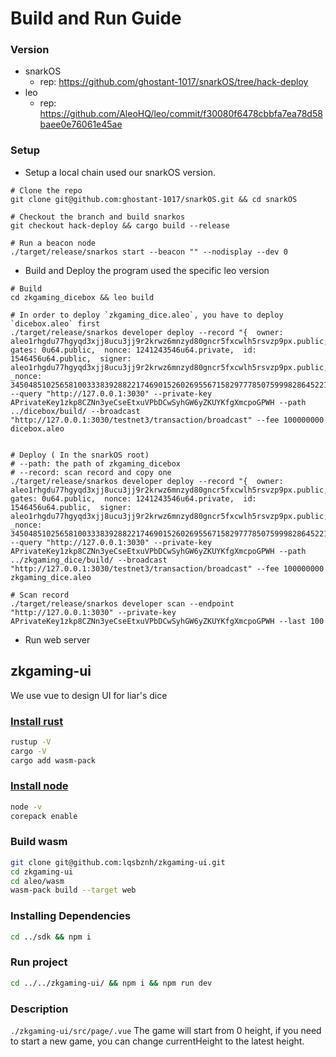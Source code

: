 # Build and Run Guide
### Version

- snarkOS
  - rep: https://github.com/ghostant-1017/snarkOS/tree/hack-deploy
- leo
  - rep: https://github.com/AleoHQ/leo/commit/f30080f6478cbbfa7ea78d58baee0e76061e45ae



### Setup 

- Setup a local chain used our snarkOS version.

```shell
# Clone the repo
git clone git@github.com:ghostant-1017/snarkOS.git && cd snarkOS

# Checkout the branch and build snarkos
git checkout hack-deploy && cargo build --release

# Run a beacon node 
./target/release/snarkos start --beacon "" --nodisplay --dev 0
```

- Build and Deploy the program used the specific leo version

```shell
# Build
cd zkgaming_dicebox && leo build

# In order to deploy `zkgaming_dice.aleo`, you have to deploy `dicebox.aleo` first
./target/release/snarkos developer deploy --record "{  owner: aleo1rhgdu77hgyqd3xjj8ucu3jj9r2krwz6mnzyd80gncr5fxcwlh5rsvzp9px.public,  gates: 0u64.public,  nonce: 1241243546u64.private,  id: 1546456u64.public,  signer: aleo1rhgdu77hgyqd3xjj8ucu3jj9r2krwz6mnzyd80gncr5fxcwlh5rsvzp9px.public,  _nonce: 3450485102565810033383928822174690152602695567158297778507599982864522135816group.public}" --query "http://127.0.0.1:3030" --private-key APrivateKey1zkp8CZNn3yeCseEtxuVPbDCwSyhGW6yZKUYKfgXmcpoGPWH --path ../dicebox/build/ --broadcast "http://127.0.0.1:3030/testnet3/transaction/broadcast" --fee 100000000 dicebox.aleo


# Deploy ( In the snarkOS root)
# --path: the path of zkgaming_dicebox
# --record: scan record and copy one
./target/release/snarkos developer deploy --record "{  owner: aleo1rhgdu77hgyqd3xjj8ucu3jj9r2krwz6mnzyd80gncr5fxcwlh5rsvzp9px.public,  gates: 0u64.public,  nonce: 1241243546u64.private,  id: 1546456u64.public,  signer: aleo1rhgdu77hgyqd3xjj8ucu3jj9r2krwz6mnzyd80gncr5fxcwlh5rsvzp9px.public,  _nonce: 3450485102565810033383928822174690152602695567158297778507599982864522135816group.public}" --query "http://127.0.0.1:3030" --private-key APrivateKey1zkp8CZNn3yeCseEtxuVPbDCwSyhGW6yZKUYKfgXmcpoGPWH --path ../zkgaming_dice/build/ --broadcast "http://127.0.0.1:3030/testnet3/transaction/broadcast" --fee 100000000 zkgaming_dice.aleo

# Scan record
./target/release/snarkos developer scan --endpoint "http://127.0.0.1:3030" --private-key APrivateKey1zkp8CZNn3yeCseEtxuVPbDCwSyhGW6yZKUYKfgXmcpoGPWH --last 100
```

- Run web server

## zkgaming-ui
We use vue to design UI for liar's dice

### [Install rust](https://rustup.rs/)
``` bash
rustup -V
cargo -V
cargo add wasm-pack
```

### [Install node](https://nodejs.org/en)
``` bash
node -v
corepack enable
```

### Build wasm
``` bash
git clone git@github.com:lqsbznh/zkgaming-ui.git
cd zkgaming-ui
cd aleo/wasm
wasm-pack build --target web
```

### Installing Dependencies
```bash
cd ../sdk && npm i
```

### Run project
```bash
cd ../../zkgaming-ui/ && npm i && npm run dev
```

### Description
`./zkgaming-ui/src/page/.vue`
The game will start from 0 height, if you need to start a new game, you can change currentHeight to the latest height.
